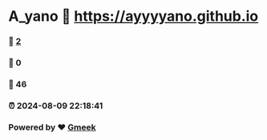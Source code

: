 # A_yano :link: https://ayyyyano.github.io 
### :page_facing_up: [2](https://ayyyyano.github.io/tag.html) 
### :speech_balloon: 0 
### :hibiscus: 46 
### :alarm_clock: 2024-08-09 22:18:41 
### Powered by :heart: [Gmeek](https://github.com/Meekdai/Gmeek)
